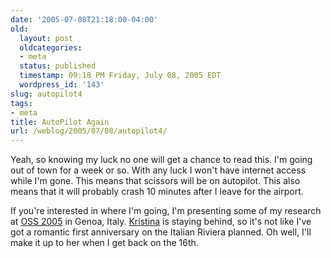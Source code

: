 ```yaml
---
date: '2005-07-08T21:18:00-04:00'
old:
  layout: post
  oldcategories:
  - meta
  status: published
  timestamp: 09:18 PM Friday, July 08, 2005 EDT
  wordpress_id: '143'
slug: autopilot4
tags:
- meta
title: AutoPilot Again
url: /weblog/2005/07/08/autopilot4/
---
```


Yeah, so knowing my luck no one will get a chance to read this.  I'm going out of town for
a week or so.  With any luck I won't have internet access while I'm gone.  This means that
scissors will be on autopilot.  This also means that it will probably crash 10 minutes after
I leave for the airport.

If you're interested in where I'm going, I'm presenting some of my research at
[OSS 2005](http://oss2005.case.unibz.it/) in Genoa, Italy.  [Kristina](http://kristina.wagstrom.net/)
is staying behind, so it's not like I've got a romantic first anniversary on the
Italian Riviera planned.  Oh well, I'll make it up to her when I get back on the 16th.
